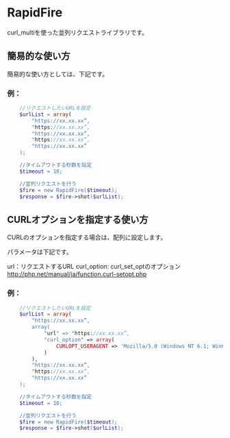 # RapidFire
curl_multiを使った並列リクエストライブラリです。

## 簡易的な使い方

簡易的な使い方としては、下記です。

### 例：

```php
	//リクエストしたいURLを設定
    $urlList = array(
        "https://xx.xx.xx”,
        "https://xx.xx.xx”,
        "https://xx.xx.xx”,
        "https://xx.xx.xx”,
        "https://xx.xx.xx”
    );

    //タイムアウトする秒数を指定
    $timeout = 10;

    //並列リクエストを行う
    $fire = new RapidFire($timeout);
    $response = $fire->shot($urlList);
```

## CURLオプションを指定する使い方

CURLのオプションを指定する場合は、配列に設定します。

パラメータは下記です。


url：リクエストするURL
curl_option: curl_set_optのオプション
http://php.net/manual/ja/function.curl-setopt.php

### 例：

```php
	//リクエストしたいURLを設定
    $urlList = array(
        "https://xx.xx.xx”,
        array(
            "url" => "https://xx.xx.xx”,
            "curl_option" => array(
                CURLOPT_USERAGENT => 'Mozilla/5.0 (Windows NT 6.1; Win64; x64) AppleWebKit/537.36 (KHTML, like Gecko) Chrome/64.0.3282.186 Safari/537.36'
            )
        ),
        "https://xx.xx.xx”,
        "https://xx.xx.xx”,
        "https://xx.xx.xx”
    );

    //タイムアウトする秒数を指定
    $timeout = 10;

    //並列リクエストを行う
    $fire = new RapidFire($timeout);
    $response = $fire->shot($urlList);
```